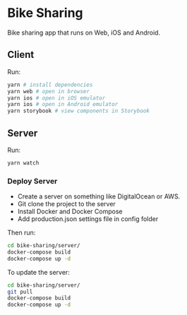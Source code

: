 # Bike Sharing

Bike sharing app that runs on Web, iOS and Android.

## Client

Run:

```sh
yarn # install dependencies
yarn web # open in browser
yarn ios # open in iOS emulator
yarn ios # open in Android emulator
yarn storybook # view components in Storybook
```

## Server

Run:

```sh
yarn watch
```

### Deploy Server

- Create a server on something like DigitalOcean or AWS.
- Git clone the project to the server
- Install Docker and Docker Compose
- Add production.json settings file in config folder

Then run:

```sh
cd bike-sharing/server/
docker-compose build
docker-compose up -d
```

To update the server:

```sh
cd bike-sharing/server/
git pull
docker-compose build
docker-compose up -d
```
